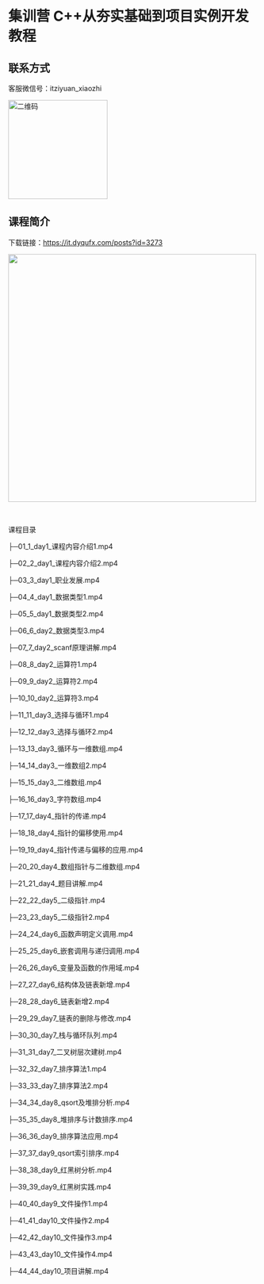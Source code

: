 # 集训营 C++从夯实基础到项目实例开发教程

## 联系方式

客服微信号：itziyuan_xiaozhi

<img src="https://ziyuanyun.oss-cn-guangzhou.aliyuncs.com/common/20240614073449/666b82192834a.jpg" width="200" height="200" alt="二维码">

## 课程简介

下载链接：https://it.dyqufx.com/posts?id=3273

<img src="https://ziyuanyun.oss-cn-guangzhou.aliyuncs.com/yun/20240515185108/6644939ce7a4c.jpg" width="500" alt="">

  &nbsp;

 

 

 课程目录

 ├─01_1_day1_课程内容介绍1.mp4

 ├─02_2_day1_课程内容介绍2.mp4

 ├─03_3_day1_职业发展.mp4

 ├─04_4_day1_数据类型1.mp4

 ├─05_5_day1_数据类型2.mp4

 ├─06_6_day2_数据类型3.mp4

 ├─07_7_day2_scanf原理讲解.mp4

 ├─08_8_day2_运算符1.mp4

 ├─09_9_day2_运算符2.mp4

 ├─10_10_day2_运算符3.mp4

 ├─11_11_day3_选择与循环1.mp4

 ├─12_12_day3_选择与循环2.mp4

 ├─13_13_day3_循环与一维数组.mp4

 ├─14_14_day3_一维数组2.mp4

 ├─15_15_day3_二维数组.mp4

 ├─16_16_day3_字符数组.mp4

 ├─17_17_day4_指针的传递.mp4

 ├─18_18_day4_指针的偏移使用.mp4

 ├─19_19_day4_指针传递与偏移的应用.mp4

 ├─20_20_day4_数组指针与二维数组.mp4

 ├─21_21_day4_题目讲解.mp4

 ├─22_22_day5_二级指针.mp4

 ├─23_23_day5_二级指针2.mp4

 ├─24_24_day6_函数声明定义调用.mp4

 ├─25_25_day6_嵌套调用与递归调用.mp4

 ├─26_26_day6_变量及函数的作用域.mp4

 ├─27_27_day6_结构体及链表新增.mp4

 ├─28_28_day6_链表新增2.mp4

 ├─29_29_day7_链表的删除与修改.mp4

 ├─30_30_day7_栈与循环队列.mp4

 ├─31_31_day7_二叉树层次建树.mp4

 ├─32_32_day7_排序算法1.mp4

 ├─33_33_day7_排序算法2.mp4

 ├─34_34_day8_qsort及堆排分析.mp4

 ├─35_35_day8_堆排序与计数排序.mp4

 ├─36_36_day9_排序算法应用.mp4

 ├─37_37_day9_qsort索引排序.mp4

 ├─38_38_day9_红黑树分析.mp4

 ├─39_39_day9_红黑树实践.mp4

 ├─40_40_day9_文件操作1.mp4

 ├─41_41_day10_文件操作2.mp4

 ├─42_42_day10_文件操作3.mp4

 ├─43_43_day10_文件操作4.mp4

 ├─44_44_day10_项目讲解.mp4

  